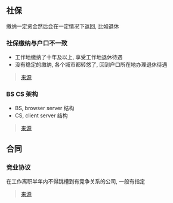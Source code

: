 ## 社保

缴纳一定资金然后会在一定情况下返回, 比如退休

### 社保缴纳与户口不一致

- 工作地缴纳了十年及以上, 享受工作地退休待遇
- 没有稳定的缴纳, 各个城市都转悠了, 回到户口所在地办理退休待遇

> [来源](https://zhuanlan.zhihu.com/p/33379047)

### BS CS 架构

- BS, browser server 结构
- CS, client server 结构

> [来源](https://www.zhihu.com/question/21803672)

## 合同

### 竞业协议

在工作离职半年内不得跳槽到有竞争关系的公司, 一般有指定

> [来源](https://zhuanlan.zhihu.com/p/75327767)
